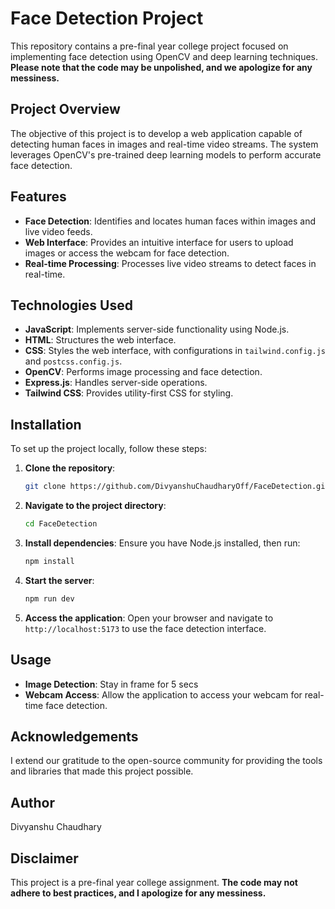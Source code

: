 
# Face Detection Project

This repository contains a pre-final year college project focused on implementing face detection using OpenCV and deep learning techniques. **Please note that the code may be unpolished, and we apologize for any messiness.**

## Project Overview

The objective of this project is to develop a web application capable of detecting human faces in images and real-time video streams. The system leverages OpenCV's pre-trained deep learning models to perform accurate face detection.

## Features

- **Face Detection**: Identifies and locates human faces within images and live video feeds.
- **Web Interface**: Provides an intuitive interface for users to upload images or access the webcam for face detection.
- **Real-time Processing**: Processes live video streams to detect faces in real-time.

## Technologies Used

- **JavaScript**: Implements server-side functionality using Node.js.
- **HTML**: Structures the web interface.
- **CSS**: Styles the web interface, with configurations in `tailwind.config.js` and `postcss.config.js`.
- **OpenCV**: Performs image processing and face detection.
- **Express.js**: Handles server-side operations.
- **Tailwind CSS**: Provides utility-first CSS for styling.

## Installation

To set up the project locally, follow these steps:

1. **Clone the repository**:
   ```bash
   git clone https://github.com/DivyanshuChaudharyOff/FaceDetection.git
   ```

2. **Navigate to the project directory**:
   ```bash
   cd FaceDetection
   ```

3. **Install dependencies**: Ensure you have Node.js installed, then run:
   ```bash
   npm install
   ```

4. **Start the server**:
   ```bash
   npm run dev
   ```

5. **Access the application**: Open your browser and navigate to `http://localhost:5173` to use the face detection interface.

## Usage

- **Image Detection**: Stay in frame for 5 secs 
- **Webcam Access**: Allow the application to access your webcam for real-time face detection.

## Acknowledgements

I extend our gratitude to the open-source community for providing the tools and libraries that made this project possible.

## Author
Divyanshu Chaudhary

## Disclaimer

This project is a pre-final year college assignment. **The code may not adhere to best practices, and I apologize for any messiness.**

